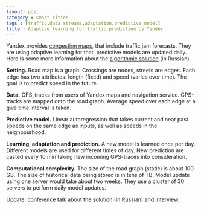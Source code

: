 ```yaml
---
layout: post
category : smart-cities
tags : [traffic,data streams,adaptation,predictive model]
title : Adaptive learning for traffic prediction by Yandex
---
```


Yandex provides [congestion maps](http://maps.yandex.ru/traffic), that include traffic jam forecasts. They are using adaptive learning for that, predictive models are updated daily. Here is some more information about the [algorithmic solution](http://habrahabr.ru/company/yandex/blog/153631/) (in Russian).

**Setting.** Road map is a graph. Crossings are nodes, streets are edges. Each edge has two attributes: length (fixed) and speed (varies over time). The goal is to predict speed in the future.

**Data.** GPS_tracks from users of Yandex maps and navigation service. GPS-tracks are mapped onto the road graph. Average speed over each edge at a give time interval is taken.

**Predictive model.** Linear autoregression that takes current and near past speeds on the same edge as inputs, as well as speeds in the neighbourhood.

**Learning, adaptation and prediction.** A new model is learned once per day. Different models are used for different times of day. New prediction are casted every 10 min taking new incoming GPS-traces into consideration.

**Computational complexity.** The size of the road graph (static) is about 100 GB. The size of historical data being stored is in tens of TB. Model update using one server would take about two weeks. They use a cluster of 30 servers to perform daily model updates.

Update: [conference talk](http://tech.yandex.ru/events/yac/2012/talks/382/) about the solution (in Russian) and [interview](http://lenta.ru/articles/2012/12/18/yndx/).
